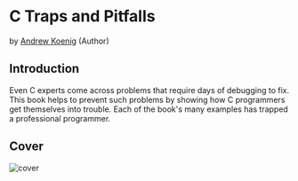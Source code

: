 # C Traps and Pitfalls

by [Andrew Koenig](https://www.amazon.com/Andrew-Koenig/e/B000APZK4Q/ref=dp_byline_cont_book_1) (Author)

## Introduction

Even C experts come across problems that require days of debugging to fix. This book helps to prevent such problems by showing how C programmers get themselves into trouble. Each of the book's many examples has trapped a professional programmer.

## Cover

![cover](https://images-na.ssl-images-amazon.com/images/I/51C9gxN3d2L._SX326_BO1,204,203,200_.jpg)